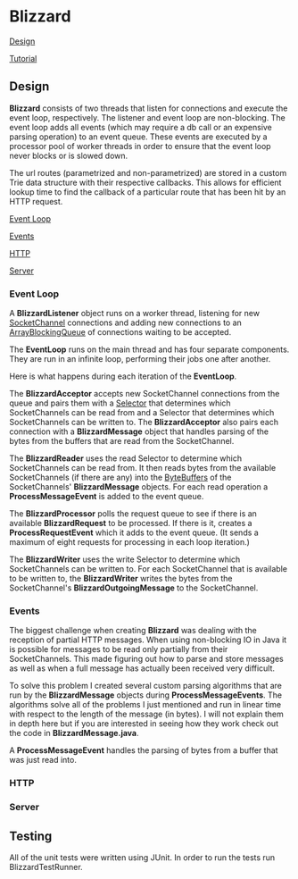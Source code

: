 # Blizzard

[Design](#Design)

[Tutorial](#Tutorial)

## Design

**Blizzard** consists of two threads that listen for connections and execute the event loop, respectively. The listener and event loop are non-blocking. The event loop adds all events (which may require a db call or an expensive parsing operation) to an event queue. These events are executed by a processor pool of worker threads in order to ensure that the event loop never blocks or is slowed down.

The url routes (parametrized and non-parametrized) are stored in a custom Trie data structure with their respective callbacks. This allows for efficient lookup time to find the callback of a particular route that has been hit by an HTTP request.

[Event Loop](#Event-Loop)

[Events](#Events)    

[HTTP](#HTTP)    

[Server](#Server)

### Event Loop

A **BlizzardListener** object runs on a worker thread, listening for new [SocketChannel](https://docs.oracle.com/javase/7/docs/api/java/nio/channels/SocketChannel.html) connections and adding new connections to an [ArrayBlockingQueue](https://docs.oracle.com/javase/7/docs/api/java/util/concurrent/ArrayBlockingQueue.html) of connections waiting to be accepted.

The **EventLoop** runs on the main thread and has four separate components. They are run in an infinite loop, performing their jobs one after another. 

Here is what happens during each iteration of the **EventLoop**.

The **BlizzardAcceptor** accepts new SocketChannel connections from the queue and pairs them with a [Selector](https://docs.oracle.com/javase/7/docs/api/java/nio/channels/Selector.html) that determines which SocketChannels can be read from and a Selector that determines which SocketChannels can be written to. The **BlizzardAcceptor** also pairs each connection with a **BlizzardMessage** object that handles parsing of the bytes from the buffers that are read from the SocketChannel.

The **BlizzardReader** uses the read Selector to determine which SocketChannels can be read from. It then reads bytes from the available SocketChannels (if there are any) into the [ByteBuffers](https://docs.oracle.com/javase/7/docs/api/java/nio/ByteBuffer.html) of the SocketChannels' **BlizzardMessage** objects. For each read operation a **ProcessMessageEvent** is added to the event queue.

The **BlizzardProcessor** polls the request queue to see if there is an available **BlizzardRequest** to be processed. If there is it, creates a **ProcessRequestEvent** which it adds to the event queue. (It sends a maximum of eight requests for processing in each loop iteration.)

The **BlizzardWriter** uses the write Selector to determine which SocketChannels can be written to. For each SocketChannel that is available to be written to, the **BlizzardWriter** writes the bytes from the SocketChannel's **BlizzardOutgoingMessage** to the SocketChannel.

### Events

The biggest challenge when creating **Blizzard** was dealing with the reception of partial HTTP messages. When using non-blocking IO in Java it is possible for messages to be read only partially from their SocketChannels. This made figuring out how to parse and store messages as well as when a full message has actually been received very difficult. 

To solve this problem I created several custom parsing algorithms that are run by the **BlizzardMessage** objects during **ProcessMessageEvents**. The algorithms solve all of the problems I just mentioned and run in linear time with respect to the length of the message (in bytes). I will not explain them in depth here but if you are interested in seeing how they work check out the code in **BlizzardMessage.java**.

A **ProcessMessageEvent** handles the parsing of bytes from a buffer that was just read into. 

### HTTP

### Server

## Testing 

All of the unit tests were written using JUnit. In order to run the tests run BlizzardTestRunner.
